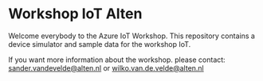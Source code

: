 # Workshop IoT Alten
Welcome everybody to the Azure IoT Workshop. This repository contains a device simulator and sample data for the workshop IoT.

If you want more information about the workshop. please contact:
sander.vandevelde@alten.nl
or
wilko.van.de.velde@alten.nl

